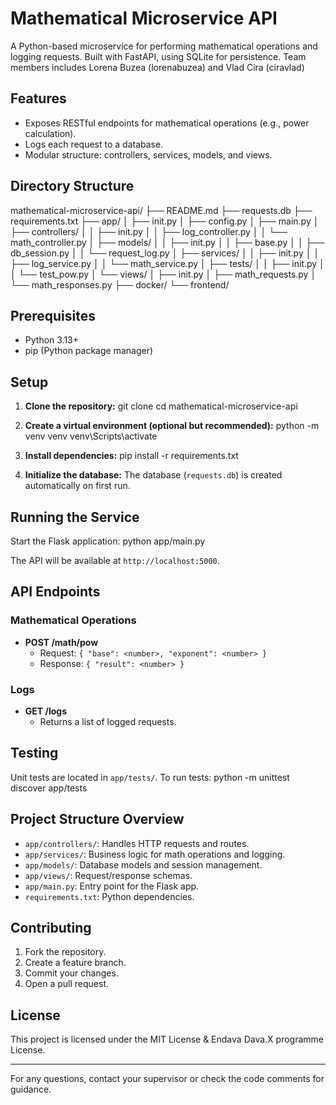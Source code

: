# Mathematical Microservice API

A Python-based microservice for performing mathematical operations and logging requests. Built with FastAPI, using SQLite for persistence.
Team members includes Lorena Buzea (lorenabuzea) and Vlad Cira (ciravlad)

## Features

- Exposes RESTful endpoints for mathematical operations (e.g., power calculation).
- Logs each request to a database.
- Modular structure: controllers, services, models, and views.

## Directory Structure
mathematical-microservice-api/ ├── README.md ├── requests.db ├── requirements.txt ├── app/ │ ├── init.py │ ├── config.py │ ├── main.py │ ├── controllers/ │ │ ├── init.py │ │ ├── log_controller.py │ │ └── math_controller.py │ ├── models/ │ │ ├── init.py │ │ ├── base.py │ │ ├── db_session.py │ │ └── request_log.py │ ├── services/ │ │ ├── init.py │ │ ├── log_service.py │ │ └── math_service.py │ ├── tests/ │ │ ├── init.py │ │ └── test_pow.py │ └── views/ │ ├── init.py │ ├── math_requests.py │ └── math_responses.py ├── docker/ └── frontend/

## Prerequisites

- Python 3.13+
- pip (Python package manager)

## Setup

1. **Clone the repository:**
  git clone <repository-url> cd mathematical-microservice-api

2. **Create a virtual environment (optional but recommended):**
  python -m venv venv venv\Scripts\activate

3. **Install dependencies:**
  pip install -r requirements.txt

4. **Initialize the database:**
   The database (`requests.db`) is created automatically on first run.

## Running the Service

Start the Flask application:
  python app/main.py

The API will be available at `http://localhost:5000`.

## API Endpoints

### Mathematical Operations

- **POST /math/pow**
  - Request: `{ "base": <number>, "exponent": <number> }`
  - Response: `{ "result": <number> }`

### Logs

- **GET /logs**
  - Returns a list of logged requests.

## Testing

Unit tests are located in `app/tests/`. To run tests:
  python -m unittest discover app/tests

## Project Structure Overview

- `app/controllers/`: Handles HTTP requests and routes.
- `app/services/`: Business logic for math operations and logging.
- `app/models/`: Database models and session management.
- `app/views/`: Request/response schemas.
- `app/main.py`: Entry point for the Flask app.
- `requirements.txt`: Python dependencies.

## Contributing

1. Fork the repository.
2. Create a feature branch.
3. Commit your changes.
4. Open a pull request.

## License

This project is licensed under the MIT License & Endava Dava.X programme License.

---

For any questions, contact your supervisor or check the code comments for guidance.
